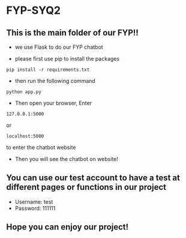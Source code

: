 # FYP-SYQ2

## This is the main folder of our FYP!!

* we use Flask to do our FYP chatbot

* please first use pip to install the packages

```
pip install -r requirements.txt
```

* then run the following command

```
python app.py
```

* Then open your browser, Enter

```
127.0.0.1:5000
```
or
```
localhost:5000
```
to enter the chatbot website

* Then you will see the chatbot on website!

## You can use our test account to have a test at different pages or functions in our project

* Username: test
* Password: 111111

## Hope you can enjoy our project!
